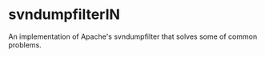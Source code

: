 svndumpfilterIN
===============

An implementation of Apache's svndumpfilter that solves some of common problems.
